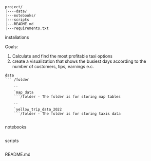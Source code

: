 ```
project/
|----data/
|---notebooks/
|---scripts
|---README.md
|---requirements.txt
```
instaliations




Goals:
1. Calculate and find the most profitable taxi options
2. create a visualization that shows the busiest days according to the number of customers, tips, earnings e.c.

```
data
``` /folder

    ``
    `map_data
    ```/folder - The folder is for storing map tables
    
    ``
    `yellow_trip_data_2022
    ```/folder - The folder is for storing taxis data
    
```
notebooks
```/folder - This folder contains all the Jupyter notebooks used for the analysis. 

```
scripts
```/folder - This folder contains all the modules. modules have calculation, data processing, data loading and visualization functions

```
README.md
``` - this file have instructions about this project

